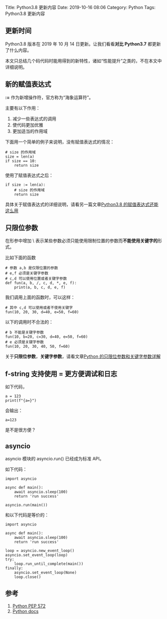 Title: Python3.8 更新内容
Date: 2019-10-16 08:06
Category: Python
Tags: Python3.8 更新内容

## 更新时间

Python3.8 版本在 2019 年 10 月 14 日更新。让我们看看**对比 Python3.7** 都更新了什么内容。

本文只总结几个码代码时能用得到的新特性，诸如“性能提升”之类的，不在本文中详细说明。

## 新的赋值表达式

**:=** 作为新增操作符，官方称为“海象运算符”。

主要有以下作用：

1. 减少一些表达式的调用
2. 使代码更加优雅
3. 更加适当的作用域

下面用一个简单的例子来说明，没有赋值表达式的情况：

    # size 的作用域
    size = len(a)
    if size == 10:
        return size


使用了赋值表达式之后：

    if size := len(a):
        # size 的作用域
        return size

具体关于赋值表达式的详细说明，请看另一篇文章[Python3.8 的赋值表达式还能这么用]()

## 只限位参数

在形参中增加 \ 表示某些参数必须只能使用限制位置的参数而**不能使用关键字的**形式。

比如下面的函数

    # 参数 a,b 是仅限位置的参数
    # e,f 必须是关键字参数
    # c,d 可以使用位置或者关键字参数
    def fun(a, b, /, c, d, *, e, f):
        print(a, b, c, d, e, f)

我们调用上面的函数时，可以这样：

    # 其中 c,d 可以使用或者不使用关键字
    fun(10, 20, 30, d=40, e=50, f=60)

以下的调用时不合法的：

    # b 不能是关键字参数
    fun(10, b=20, c=30, d=40, e=50, f=60)
    # e 必须是关键字参数
    fun(10, 20, 30, 40, 50, f=60) 

关于**只限位参数**，**关键字参数**，请看文章[Python 的只限位参数和关键字参数详解]()   

## f-string 支持使用 = 更方便调试和日志

如下代码，

    a = 123
    print(f"{a=}")

会输出：

    a=123

是不是很方便？

## asyncio

asyncio 模块的 asyncio.run() 已经成为标准 API。

如下代码：

    import asyncio

    async def main():
        await asyncio.sleep(100)
        return 'run success'

    asyncio.run(main())

和以下代码是等价的：

    import asyncio

    async def main():
        await asyncio.sleep(100)
        return 'run success'

    loop = asyncio.new_event_loop()
    asyncio.set_event_loop(loop)
    try:
        loop.run_until_complete(main())
    finally:
        asyncio.set_event_loop(None)
        loop.close()


## 参考

1. [Python PEP 572](https://www.python.org/dev/peps/pep-0572/)
2. [Python docs](https://docs.python.org/3.8/whatsnew/3.8.html)
